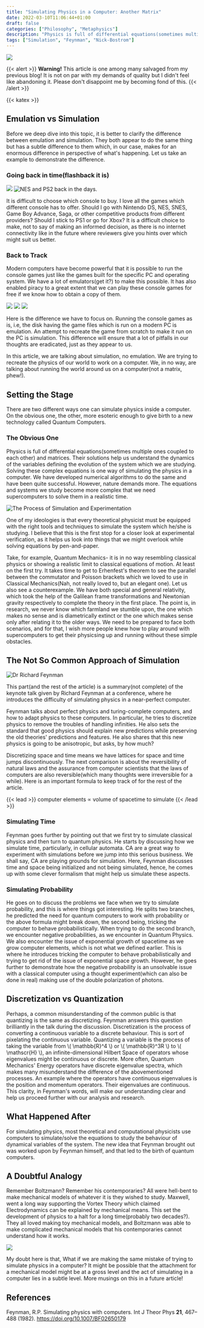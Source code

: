 ```yaml
---
title: "Simulating Physics in a Computer: Another Matrix"
date: 2022-03-10T11:06:44+01:00
draft: false
categories: ["Philosophy", "Metaphysics"]
description: "Physics is full of differential equations(sometimes multiple ones coupled to each other) and matrices. Their solutions help us understand the dynamics of the variables defining the evolution of the system which we are studying ..."
tags: ["Simulation", "Feynman", "Nick-Bostrom"]
---
```


![](img/Simulating-Physics-in-a-Computer.png)

{{< alert >}}
**Warning!** This article is one among many salvaged from my previous blog! It is not on par with my demands of quality but I didn't feel like abandoning it. Please don't disappoint me by becoming fond of this.
{{< /alert >}}

{{< katex >}}

## Emulation vs Simulation
Before we deep dive into this topic, it is better to clarify the difference between emulation and simulation. They both appear to do the same thing but has a subtle difference to them which, in our case, makes for an enormous difference in perspective of what's happening. Let us take an example to demonstrate the difference.

### Going back in time(flashback it is)

![](img/1200px-NES-Console-Set.jpeg)
![NES and PS2 back in the days.](img/1200px-PS2-Fat-Console-Set.jpeg "NES and PS2 back in the days.")

It is difficult to choose which console to buy. I love all the games which different console has to offer. Should I go with Nintendo DS, NES, SNES, Game Boy Advance, Saga, or other competitive products from different providers? Should I stick to PS1 or go for Xbox? It is a difficult choice to make, not to say of making an informed decision, as there is no internet connectivity like in the future where reviewers give you hints over which might suit us better.

### Back to Track
Modern computers have become powerful that it is possible to run the console games just like the games built for the specific PC and operating system. We have a lot of emulators(get it?) to make this possible. It has also enabled piracy to a great extent that we can play these console games for free if we know how to obtain a copy of them.

![](img/MelonDS.png)
![](img/01.jpeg)
![](img/02.jpeg)

Here is the difference we have to focus on. Running the console games as is, i.e, the disk having the game files which is run on a modern PC is emulation. An attempt to recreate the game from scratch to make it run on the PC is simulation. This difference will ensure that a lot of pitfalls in our thoughts are eradicated, just as they appear to us.

In this article, we are talking about simulation, no emulation. We are trying to recreate the physics of our world to work on a computer. We, in no way, are talking about running the world around us on a computer(not a matrix, phew!).

## Setting the Stage
There are two different ways one can simulate physics inside a computer. On the obvious one, the other, more esoteric enough to give birth to a new technology called Quantum Computers.

### The Obvious One
Physics is full of differential equations(sometimes multiple ones coupled to each other) and matrices. Their solutions help us understand the dynamics of the variables defining the evolution of the system which we are studying. Solving these complex equations is one way of simulating the physics in a computer. We have developed numerical algorithms to do the same and have been quite successful. However, nature demands more. The equations and systems we study become more complex that we need supercomputers to solve them in a realistic time.

![The Process of Simulation and Experimentation](img/400px-Molecular_simulation_process.svg.png "The Process of Simulation and Experimentation")

One of my ideologies is that every theoretical physicist must be equipped with the right tools and techniques to simulate the system which he/she is studying. I believe that this is the first stop for a closer look at experimental verification, as it helps us look into things that we might overlook while solving equations by pen-and-paper.

Take, for example, Quantum Mechanics- it is in no way resembling classical physics or showing a realistic limit to classical equations of motion. At least on the first try. It takes time to get to Erhenfest's theorem to see the parallel between the commutator and Poisson brackets which we loved to use in Classical Mechanics(Nah, not really loved to, but an elegant one). Let us also see a counterexample. We have both special and general relativity, which took the help of the Galilean frame transformations and Newtonian gravity respectively to complete the theory in the first place. The point is, in research, we never know which farmland we stumble upon, the one which makes no sense and is diametrically extinct or the one which makes sense only after relating it to the older ways. We need to be prepared to face both scenarios, and for that, I wish more people knew how to play around with supercomputers to get their physicsing up and running without these simple obstacles.

## The Not So Common Approach of Simulation
![Dr Richard Feynman](img/RichardFeynman-PaineMansionWoods1984_copyrightTamikoThiel_bw.jpeg "Dr Richard Feynman")

This part(and the rest of the article) is a summary(not complete) of the keynote talk given by Richard Feynman at a conference, where he introduces the difficulty of simulating physics in a near-perfect computer.

Feynman talks about perfect physics and turing-complete computers, and how to adapt physics to these computers. In particular, he tries to discretize physics to remove the troubles of handling infinities. He also sets the standard that good physics should explain new predictions while preserving the old theories' predictions and features. He also shares that this new physics is going to be anisotropic, but asks, by how much?

Discretizing space and time means we have lattices for space and time jumps discontinuously. The next comparison is about the reversibility of natural laws and the assurance from computer scientists that the laws of computers are also reversible(which many thoughts were irreversible for a while). Here is an important formula to keep track of for the rest of the article.

{{< lead >}}
computer elements ∝ volume of spacetime to simulate
{{< /lead >}}

### Simulating Time
Feynman goes further by pointing out that we first try to simulate classical physics and then turn to quantum physics. He starts by discussing how we simulate time, particularly, in cellular automata. CA are a great way to experiment with simulations before we jump into this serious business. We shall say, CA are playing grounds for simulation. Here, Feynman discusses time and space being initialized and not being simulated, hence, he comes up with some clever formalism that might help us simulate these aspects.

### Simulating Probability
He goes on to discuss the problems we face when we try to simulate probability, and this is where things got interesting. He splits two branches, he predicted the need for quantum computers to work with probability or the above formula might break down, the second being, tricking the computer to behave probabilistically. When trying to do the second branch, we encounter negative probabilities, as we encounter in Quantum Physics. We also encounter the issue of exponential growth of spacetime as we grow computer elements, which is not what we defined earlier. This is where he introduces tricking the computer to behave probabilistically and trying to get rid of the issue of exponential space growth. However, he goes further to demonstrate how the negative probability is an unsolvable issue with a classical computer using a thought experiment(which can also be done in real) making use of the double polarization of photons.

## Discretization vs Quantization
Perhaps, a common misunderstanding of the common public is that quantizing is the same as discretizing. Feynman answers this question brilliantly in the talk during the discussion. Discretization is the process of converting a continuous variable to a discrete behaviour. This is sort of pixelating the continuous variable. Quantizing a variable is the process of taking the variable from \\( \mathbb{R}^4 \\) or \\( \mathbb{R}^3R \\) to \\( \mathscr{H} \\), an infinite-dimensional Hilbert Space of operators whose eigenvalues might be continuous or discrete. More often, Quantum Mechanics' Energy operators have discrete eigenvalue spectra, which makes many misunderstand the difference of the abovementioned processes. An example where the operators have continuous eigenvalues is the position and momentum operators. Their eigenvalues are continuous. This clarity, in Feynman's words, will make our understanding clear and help us proceed further with our analysis and research.

## What Happened After
For simulating physics, most theoretical and computational physicists use computers to simulate/solve the equations to study the behaviour of dynamical variables of the system. The new idea that Feynman brought out was worked upon by Feynman himself, and that led to the birth of quantum computers.

## A Doubtful Analogy
Remember Boltzmann? Remember his contemporaries? All were hell-bent to make mechanical models of whatever it is they wished to study. Maxwell, went a long way supporting the Vortex Theory which claimed Electrodynamics can be explained by mechanical means. This set the development of physics to a halt for a long time(probably two decades?). They all loved making toy mechanical models, and Boltzmann was able to make complicated mechanical models that his contemporaries cannot understand how it works.

![](img/Doubtful-Analogy.png)

My doubt here is that, What if we are making the same mistake of trying to simulate physics in a computer? It might be possible that the attachment for a mechanical model might be at a gross level and the act of simulating in a computer lies in a subtle level. More musings on this in a future article!

## References
Feynman, R.P. Simulating physics with computers. Int J Theor Phys **21**, 467–488 (1982). https://doi.org/10.1007/BF02650179
